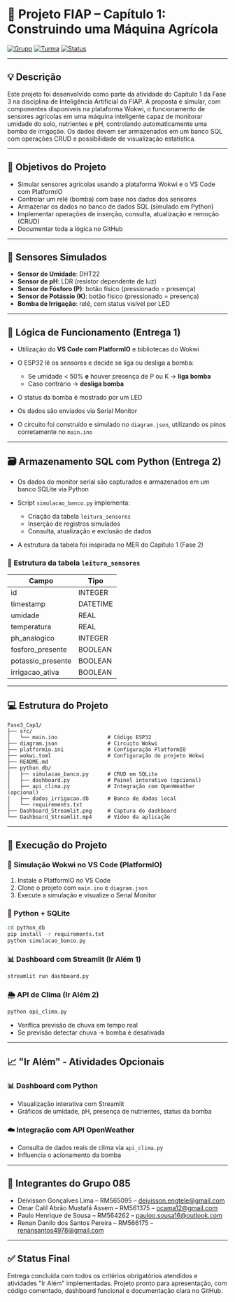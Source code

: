 # 🌾 Projeto FIAP – Capítulo 1: Construindo uma Máquina Agrícola

[![Grupo](https://img.shields.io/badge/Grupo-085-green)]()
[![Turma](https://img.shields.io/badge/Turma-1TIAOB%2F2025-blue)]()
[![Status](https://img.shields.io/badge/Status-Concluído-success)]()

---

## 💡 Descrição

Este projeto foi desenvolvido como parte da atividade do Capítulo 1 da Fase 3 na disciplina de Inteligência Artificial da FIAP. A proposta é simular, com componentes disponíveis na plataforma Wokwi, o funcionamento de sensores agrícolas em uma máquina inteligente capaz de monitorar umidade do solo, nutrientes e pH, controlando automaticamente uma bomba de irrigação. Os dados devem ser armazenados em um banco SQL com operações CRUD e possibilidade de visualização estatística.

---

## 🎯 Objetivos do Projeto

* Simular sensores agrícolas usando a plataforma Wokwi e o VS Code com PlatformIO
* Controlar um relé (bomba) com base nos dados dos sensores
* Armazenar os dados no banco de dados SQL (simulado em Python)
* Implementar operações de inserção, consulta, atualização e remoção (CRUD)
* Documentar toda a lógica no GitHub

---

## 🔌 Sensores Simulados

* **Sensor de Umidade**: DHT22
* **Sensor de pH**: LDR (resistor dependente de luz)
* **Sensor de Fósforo (P)**: botão físico (pressionado = presença)
* **Sensor de Potássio (K)**: botão físico (pressionado = presença)
* **Bomba de Irrigação**: relé, com status visível por LED

---

## 🧠 Lógica de Funcionamento (Entrega 1)

* Utilização do **VS Code com PlatformIO** e bibliotecas do Wokwi
* O ESP32 lê os sensores e decide se liga ou desliga a bomba:

  * Se umidade < 50% **e** houver presença de P ou K → **liga bomba**
  * Caso contrário → **desliga bomba**
* O status da bomba é mostrado por um LED
* Os dados são enviados via Serial Monitor
* O circuito foi construído e simulado no `diagram.json`, utilizando os pinos corretamente no `main.ino`

---

## 🗃️ Armazenamento SQL com Python (Entrega 2)

* Os dados do monitor serial são capturados e armazenados em um banco SQLite via Python
* Script `simulacao_banco.py` implementa:

  * Criação da tabela `leitura_sensores`
  * Inserção de registros simulados
  * Consulta, atualização e exclusão de dados
* A estrutura da tabela foi inspirada no MER do Capítulo 1 (Fase 2)

### 🧾 Estrutura da tabela `leitura_sensores`

| Campo              | Tipo     |
| ------------------ | -------- |
| id                 | INTEGER  |
| timestamp          | DATETIME |
| umidade            | REAL     |
| temperatura        | REAL     |
| ph\_analogico      | INTEGER  |
| fosforo\_presente  | BOOLEAN  |
| potassio\_presente | BOOLEAN  |
| irrigacao\_ativa   | BOOLEAN  |

---

## 💻 Estrutura do Projeto

```
Fase3_Cap1/
├── src/
│   └── main.ino                # Código ESP32
├── diagram.json                # Circuito Wokwi
├── platformio.ini              # Configuração PlatformIO
├── wokwi.toml                  # Configuração do projeto Wokwi
├── README.md
├── python_db/
│   ├── simulacao_banco.py      # CRUD em SQLite
│   ├── dashboard.py            # Painel interativo (opcional)
│   ├── api_clima.py            # Integração com OpenWeather (opcional)
│   ├── dados_irrigacao.db      # Banco de dados local
│   └── requirements.txt
├── Dashboard_Streamlit.png     # Captura do dashboard
└── Dashboard_Streamlit.mp4     # Vídeo da aplicação
```

---

## 🚀 Execução do Projeto

### 🔧 Simulação Wokwi no VS Code (PlatformIO)

1. Instale o PlatformIO no VS Code
2. Clone o projeto com `main.ino` e `diagram.json`
3. Execute a simulação e visualize o Serial Monitor

### 🐍 Python + SQLite

```bash
cd python_db
pip install -r requirements.txt
python simulacao_banco.py
```

### 📊 Dashboard com Streamlit (Ir Além 1)

```bash
streamlit run dashboard.py
```

### 🌦️ API de Clima (Ir Além 2)

```bash
python api_clima.py
```

* Verifica previsão de chuva em tempo real
* Se previsão detectar chuva → bomba é desativada

---

## 📈 "Ir Além" - Atividades Opcionais

### 📊 Dashboard com Python

* Visualização interativa com Streamlit
* Gráficos de umidade, pH, presença de nutrientes, status da bomba

### ☁️ Integração com API OpenWeather

* Consulta de dados reais de clima via `api_clima.py`
* Influencia o acionamento da bomba

---

## 👥 Integrantes do Grupo 085

* Deivisson Gonçalves Lima – RM565095 – [deivisson.engtele@gmail.com](mailto:deivisson.engtele@gmail.com)
* Omar Calil Abrão Mustafá Assem – RM561375 – [ocama12@gmail.com](mailto:ocama12@gmail.com)
* Paulo Henrique de Sousa – RM564262 – [pauloo.sousa16@outlook.com](mailto:pauloo.sousa16@outlook.com)
* Renan Danilo dos Santos Pereira – RM566175 – [renansantos4978@gmail.com](mailto:renansantos4978@gmail.com)

---

## ✅ Status Final

Entrega concluída com todos os critérios obrigatórios atendidos e atividades "Ir Além" implementadas. Projeto pronto para apresentação, com código comentado, dashboard funcional e documentação clara no GitHub.

